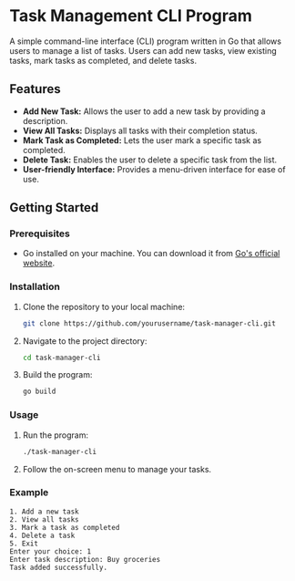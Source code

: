 # Task Management CLI Program

A simple command-line interface (CLI) program written in Go that allows users to manage a list of tasks. Users can add new tasks, view existing tasks, mark tasks as completed, and delete tasks.

## Features

- **Add New Task:** Allows the user to add a new task by providing a description.
- **View All Tasks:** Displays all tasks with their completion status.
- **Mark Task as Completed:** Lets the user mark a specific task as completed.
- **Delete Task:** Enables the user to delete a specific task from the list.
- **User-friendly Interface:** Provides a menu-driven interface for ease of use.

## Getting Started

### Prerequisites

- Go installed on your machine. You can download it from [Go's official website](https://golang.org/dl/).

### Installation

1. Clone the repository to your local machine:
   ```bash
   git clone https://github.com/yourusername/task-manager-cli.git
   ```
2. Navigate to the project directory:
   ```bash
   cd task-manager-cli
   ```
3. Build the program:
   ```bash
   go build
   ```

### Usage

1. Run the program:
   ```bash
   ./task-manager-cli
   ```
2. Follow the on-screen menu to manage your tasks.

### Example

```plaintext
1. Add a new task
2. View all tasks
3. Mark a task as completed
4. Delete a task
5. Exit
Enter your choice: 1
Enter task description: Buy groceries
Task added successfully.
```